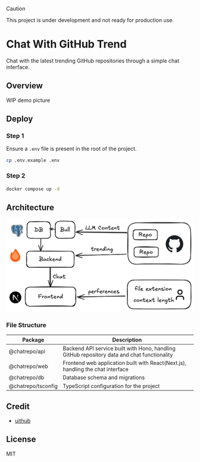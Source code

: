 > [!CAUTION]
> This project is under development and not ready for production use.

# Chat With GitHub Trend

Chat with the latest trending GitHub repositories through a simple chat interface.

## Overview

WIP demo picture

## Deploy

### Step 1

Ensure a `.env` file is present in the root of the project.

```bash
cp .env.example .env
```

### Step 2

```bash
docker compose up -d
```

## Architecture

![](./docs/images/architecture.png)

### File Structure

| Package            | Description                                                                                 |
| ------------------ | ------------------------------------------------------------------------------------------- |
| @chatrepo/api      | Backend API service built with Hono, handling GitHub repository data and chat functionality |
| @chatrepo/web      | Frontend web application built with React(Next.js), handling the chat interface             |
| @chatrepo/db       | Database schema and migrations                                                              |
| @chatrepo/tsconfig | TypeScript configuration for the project                                                    |

## Credit

- [uithub](https://uithub.com)

## License

MIT
